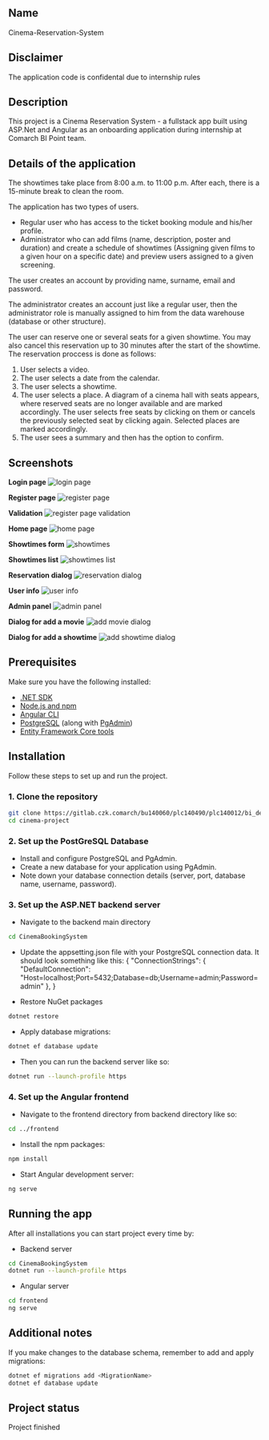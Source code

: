 ## Name

Cinema-Reservation-System

## Disclaimer

The application code is confidental due to internship rules

## Description

This project is a Cinema Reservation System - a fullstack app built using ASP.Net and Angular as an onboarding application during internship at Comarch BI Point team.

## Details of the application

The showtimes take place from 8:00 a.m. to 11:00 p.m.
After each, there is a 15-minute break to clean the room.

The application has two types of users.

-   Regular user who has access to the ticket booking module and his/her profile.
-   Administrator who can add films (name, description, poster and duration) and create a schedule of showtimes (Assigning given films to a given hour on a specific date) and preview users assigned to a given screening.

The user creates an account by providing name, surname, email and password.

The administrator creates an account just like a regular user, then the administrator role is manually assigned to him from the data warehouse (database or other structure).

The user can reserve one or several seats for a given showtime. You may also cancel this reservation up to 30 minutes after the start of the showtime.
The reservation proccess is done as follows:

1. User selects a video.
2. The user selects a date from the calendar.
3. The user selects a showtime.
4. The user selects a place.
   A diagram of a cinema hall with seats appears, where reserved seats are no longer available and are marked accordingly. The user selects free seats by clicking on them or cancels the previously selected seat by clicking again. Selected places are marked accordingly.
5. The user sees a summary and then has the option to confirm.

## Screenshots
**Login page**
![login page](./public/screenshots/login.png)

**Register page**
![register page](./public/screenshots/register.png)

**Validation**
![register page validation](./public/screenshots/validation.png)

**Home page**
![home page](./public/screenshots/book.png)

**Showtimes form**
![showtimes](./public/screenshots/Showtimes.png)

**Showtimes list**
![showtimes list](./public/screenshots/showtimes-list.png)

**Reservation dialog**
![reservation dialog](./public/screenshots/reservation-dialog.png)

**User info**
![user info](./public/screenshots/user-info.png)

**Admin panel**
![admin panel](./public/screenshots/admin-panel.png)

**Dialog for add a movie**
![add movie dialog](./public/screenshots/dialog-for-add-movie.png)

**Dialog for add a showtime**
![add showtime dialog](./public/screenshots/dialog-for-add-showtime.png)

## Prerequisites

Make sure you have the following installed:

-   [.NET SDK](https://dotnet.microsoft.com/download)
-   [Node.js and npm](https://nodejs.org/)
-   [Angular CLI](https://angular.io/cli)
-   [PostgreSQL](https://www.postgresql.org/download/) (along with [PgAdmin](https://www.pgadmin.org/download/))
-   [Entity Framework Core tools](https://docs.microsoft.com/en-us/ef/core/cli/dotnet)

## Installation

Follow these steps to set up and run the project.

### 1. Clone the repository

```bash
git clone https://gitlab.czk.comarch/bu140060/plc140490/plc140012/bi_dev_internship/2024/kamil-syktus/cinema-project
cd cinema-project
```

### 2. Set up the PostGreSQL Database

-   Install and configure PostgreSQL and PgAdmin.
-   Create a new database for your application using PgAdmin.
-   Note down your database connection details (server, port, database name, username, password).

### 3. Set up the ASP.NET backend server

-   Navigate to the backend main directory

```bash
cd CinemaBookingSystem
```

-   Update the appsetting.json file with your PostgreSQL connection data. It should look something like this:
    {
    "ConnectionStrings": {
    "DefaultConnection": "Host=localhost;Port=5432;Database=db;Username=admin;Password=admin"
    },
    }

-   Restore NuGet packages

```bash
dotnet restore
```

-   Apply database migrations:

```bash
dotnet ef database update
```

-   Then you can run the backend server like so:

```bash
dotnet run --launch-profile https
```

### 4. Set up the Angular frontend

-   Navigate to the frontend directory from backend directory like so:

```bash
cd ../frontend
```

-   Install the npm packages:

```bash
npm install
```

-   Start Angular development server:

```bash
ng serve
```

## Running the app

After all installations you can start project every time by:

-   Backend server

```bash
cd CinemaBookingSystem
dotnet run --launch-profile https
```

-   Angular server

```bash
cd frontend
ng serve
```

## Additional notes

If you make changes to the database schema, remember to add and apply migrations:

```bash
dotnet ef migrations add <MigrationName>
dotnet ef database update
```

## Project status

Project finished
